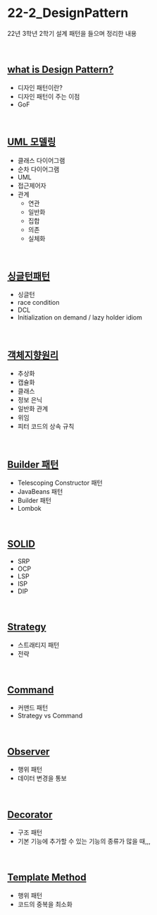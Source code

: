 # 22-2_DesignPattern
22년 3학년 2학기 설계 패턴을 들으며 정리한 내용

<br>

## <a href="https://github.com/JinUng41/22-2_DesignPattern/issues/1">what is Design Pattern?</a>
  - 디자인 패턴이란?
  - 디자인 패턴이 주는 이점
  - GoF 
  
<br>

## <a href="https://github.com/JinUng41/22-2_DesignPattern/issues/2">UML 모델링</a>
  - 클래스 다이어그램
  - 순차 다이어그램
  - UML
  - 접근제어자
  - 관계
    - 연관
    - 일반화
    - 집합
    - 의존
    - 실체화

<br>

## <a href="https://github.com/JinUng41/22-2_DesignPattern/issues/3">싱글턴패턴</a>
  - 싱글턴
  - race condition
  - DCL
  - Initialization on demand / lazy holder idiom

<br>

## <a href="https://github.com/JinUng41/22-2_DesignPattern/issues/4">객체지향원리</a>
  - 추상화
  - 캡슐화
  - 클래스
  - 정보 은닉
  - 일반화 관계
  - 위임
  - 피터 코드의 상속 규칙

<br>

## <a href="https://github.com/JinUng41/22-2_DesignPattern/issues/5">Builder 패턴</a>
  - Telescoping Constructor 패턴
  - JavaBeans 패턴
  - Builder 패턴
  - Lombok

<br>

## <a href="https://github.com/JinUng41/22-2_DesignPattern/issues/6">SOLID</a>
  - SRP
  - OCP
  - LSP
  - ISP
  - DIP

<br>


## <a href="https://github.com/JinUng41/22-2_DesignPattern/issues/7">Strategy</a>
  - 스트래티지 패턴
  - 전략
  
<br>

## <a href="https://github.com/JinUng41/22-2_DesignPattern/issues/8">Command</a>
  - 커맨드 패턴
  - Strategy vs Command
  
<br>


## <a href="https://github.com/JinUng41/22-2_DesignPattern/issues/9">Observer</a>
  - 행위 패턴
  - 데이터 변경을 통보

  
<br>

## <a href="https://github.com/JinUng41/22-2_DesignPattern/issues/10">Decorator</a>
  - 구조 패턴
  - 기본 기능에 추가할 수 있는 기능의 종류가 많을 때,,,


<br>

## <a href="https://github.com/JinUng41/22-2_DesignPattern/issues/11">Template Method</a>
- 행위 패턴
- 코드의 중복을 최소화

<br>

